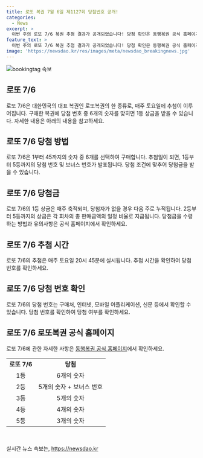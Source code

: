 ```yaml
---
title: 로또 복권 7월 6일 제1127회 당첨번호 공개!
categories:
  - News
excerpt: >
  이번 주의 로또 7/6 복권 추첨 결과가 공개되었습니다! 당첨 확인은 동행복권 공식 홈페이지에서 가능합니다. 클릭하여 당신의 행운을 확인해보세요!
feature_text: >
  이번 주의 로또 7/6 복권 추첨 결과가 공개되었습니다! 당첨 확인은 동행복권 공식 홈페이지에서 가능합니다. 클릭하여 당신의 행운을 확인해보세요!
image: 'https://newsdao.kr/res/images/meta/newsdao_breakingnews.jpg'
---
```


<p><img src="https://newsdao.kr/res/images/meta/newsdao_breakingnews.jpg" alt="bookingtag 속보" /></p>

<h2 data-ke-size="size26">로또 7/6</h2>

<p data-ke-size="size16">로또 7/6은 대한민국의 대표 복권인 로또복권의 한 종류로, 매주 토요일에 추첨이 이루어집니다. 구매한 복권에 당첨 번호 중 6개의 숫자를 맞히면 1등 상금을 받을 수 있습니다. 자세한 내용은 아래의 내용을 참고하세요.</p>

<h2 data-ke-size="size26">로또 7/6 당첨 방법</h2>

<p data-ke-size="size16">로또 7/6은 1부터 45까지의 숫자 중 6개를 선택하여 구매합니다. 추첨일이 되면, 1등부터 5등까지의 당첨 번호 및 보너스 번호가 발표됩니다. 당첨 조건에 맞추어 당첨금을 받을 수 있습니다.</p>

<h2 data-ke-size="size26">로또 7/6 당첨금</h2>

<p data-ke-size="size16">로또 7/6의 1등 상금은 매주 축적되며, 당첨자가 없을 경우 다음 주로 누적됩니다. 2등부터 5등까지의 상금은 각 회차의 총 판매금액의 일정 비율로 지급됩니다. 당첨금을 수령하는 방법과 유의사항은 공식 홈페이지에서 확인하세요.</p>

<h2 data-ke-size="size26">로또 7/6 추첨 시간</h2>

<p data-ke-size="size16">로또 7/6의 추첨은 매주 토요일 20시 45분에 실시됩니다. 추첨 시간을 확인하여 당첨 번호를 확인하세요.</p>

<h2 data-ke-size="size26">로또 7/6 당첨 번호 확인</h2>

<p data-ke-size="size16">로또 7/6의 당첨 번호는 구매처, 인터넷, 모바일 어플리케이션, 신문 등에서 확인할 수 있습니다. 당첨 번호를 확인하여 당첨 여부를 확인하세요.</p>

<h2 data-ke-size="size26">로또 7/6 로또복권 공식 홈페이지</h2>

<p data-ke-size="size16">로또 7/6에 관한 자세한 사항은 <a href="www.dhlottery.co.kr">동행복권 공식 홈페이지</a>에서 확인하세요.</p>

<table>
    <tbody>
        <tr>
            <td style="text-align: center; height: 17px;"><b>로또 7/6</b></td>
            <td style="text-align: center; height: 17px;"><b>당첨</b></td>
        </tr>
        <tr>
            <td style="text-align: center; height: 17px;">1등</td>
            <td style="text-align: center; height: 17px;">6개의 숫자</td>
        </tr>
        <tr>
            <td style="text-align: center; height: 17px;">2등</td>
            <td style="text-align: center; height: 17px;">5개의 숫자 + 보너스 번호</td>
        </tr>
        <tr>
            <td style="text-align: center; height: 17px;">3등</td>
            <td style="text-align: center; height: 17px;">5개의 숫자</td>
        </tr>
        <tr>
            <td style="text-align: center; height: 17px;">4등</td>
            <td style="text-align: center; height: 17px;">4개의 숫자</td>
        </tr>
        <tr>
            <td style="text-align: center; height: 17px;">5등</td>
            <td style="text-align: center; height: 17px;">3개의 숫자</td>
        </tr>
    </tbody>
</table>

<p data-ke-size="size16">&nbsp;</p>
실시간 뉴스 속보는, <a href="https://newsdao.kr" rel="dofollow">https://newsdao.kr</a>


